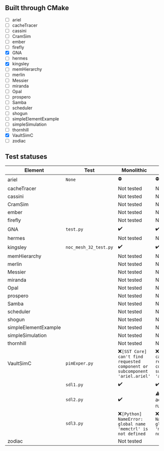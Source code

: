 ## Built through CMake

- [ ] ariel
- [ ] cacheTracer
- [ ] cassini
- [ ] CramSim
- [ ] ember
- [ ] firefly
- [x] GNA
- [ ] hermes
- [x] kingsley
- [ ] memHierarchy
- [ ] merlin
- [ ] Messier
- [ ] miranda
- [ ] Opal
- [ ] prospero
- [ ] Samba
- [ ] scheduler
- [ ] shogun
- [ ] simpleElementExample
- [ ] simpleSimulation
- [ ] thornhill
- [x] VaultSimC
- [ ] zodiac

## Test statuses

|Element|Test|Monolithic|Split|
|-------|----|----------|-----|
|ariel|`None`|⛔|⛔|
|cacheTracer||Not tested|Not tested|
|cassini||Not tested|Not tested|
|CramSim||Not tested|Not tested|
|ember||Not tested|Not tested|
|firefly||Not tested|Not tested|
|GNA|`test.py`|✔️|✔️|
|hermes||Not tested|Not tested|
|kingsley|`noc_mesh_32_test.py`|✔️|✔️|
|memHierarchy||Not tested|Not tested|
|merlin||Not tested|Not tested|
|Messier||Not tested|Not tested|
|miranda||Not tested|Not tested|
|Opal||Not tested|Not tested|
|prospero||Not tested|Not tested|
|Samba||Not tested|Not tested|
|scheduler||Not tested|Not tested|
|shogun||Not tested|Not tested|
|simpleElementExample||Not tested|Not tested|
|simpleSimulation||Not tested|Not tested|
|thornhill||Not tested|Not tested|
|VaultSimC|`pimExper.py`|❌`[SST Core] can't find requested component or subcomponent 'ariel.ariel'`|❌`[SST Core] can't find requested component or subcomponent 'ariel.ariel'`|
||`sdl1.py`|✔️|✔️|
||`sdl2.py`|✔️|⚠️ 21× additional runtime|
||`sdl3.py`|❌`[Python] NameError: global name 'memctrl' is not defined`|❌`[Python] NameError: global name 'memctrl' is not defined`|
|zodiac||Not tested||
